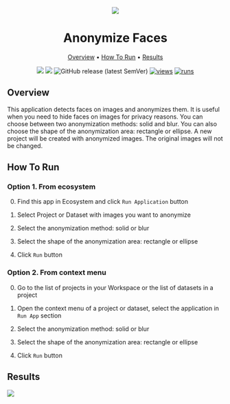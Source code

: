 <div align="center" markdown>

<img src="https://github.com/supervisely-ecosystem/anonymize-faces/assets/119248312/ecec1b80-bbb9-4b5b-8d61-05f11723b69d"/>

# Anonymize Faces
  
<p align="center">
  <a href="#Overview">Overview</a> •
  <a href="#How-To-Run">How To Run</a> •
  <a href="#Results">Results</a> 
</p>

[![](https://img.shields.io/badge/supervisely-ecosystem-brightgreen)](https://ecosystem.supervisely.com/apps/supervisely-ecosystem/anonymize-faces)
[![](https://img.shields.io/badge/slack-chat-green.svg?logo=slack)](https://supervisely.com/slack)
![GitHub release (latest SemVer)](https://img.shields.io/github/v/release/supervisely-ecosystem/anonymize-faces)
[![views](https://app.supervise.ly/img/badges/views/supervisely-ecosystem/anonymize-faces.png)](https://supervisely.com)
[![runs](https://app.supervise.ly/img/badges/runs/supervisely-ecosystem/anonymize-faces.png)](https://supervisely.com)

</div>

## Overview

This application detects faces on images and anonymizes them. It is useful when you need to hide faces on images for privacy reasons.
You can choose between two anonymization methods: solid and blur. You can also choose the shape of the anonymization area: rectangle or ellipse.
A new project will be created with anonymized images. The original images will not be changed.

## How To Run

### Option 1. From ecosystem

0. Find this app in Ecosystem and click `Run Application` button

1. Select Project or Dataset with images you want to anonymize

2. Select the anonymization method: solid or blur

3. Select the shape of the anonymization area: rectangle or ellipse

4. Click `Run` button


### Option 2. From context menu

0. Go to the list of projects in your Workspace or the list of datasets in a project

1. Open the context menu of a project or dataset, select the application in `Run App` section

2. Select the anonymization method: solid or blur

3. Select the shape of the anonymization area: rectangle or ellipse

4. Click `Run` button

## Results

<img src="https://github.com/supervisely-ecosystem/anonymize-faces/assets/119248312/7ab9567a-b8bc-4c2c-addf-654064753fb6"/>
